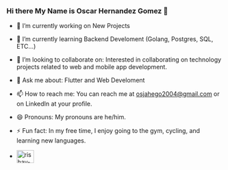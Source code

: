 ### Hi there My Name is Oscar Hernandez Gomez 👋



- 🔭 I’m currently working on New Projects
- 🌱 I’m currently learning Backend Develoment (Golang, Postgres, SQL, ETC...)
- 👯 I’m looking to collaborate on: Interested in collaborating on technology projects related to web and mobile app development.
- 💬 Ask me about: Flutter and Web Develoment
- 📫 How to reach me: You can reach me at osjahego2004@gmail.com or on LinkedIn at your profile.
- 😄 Pronouns: My pronouns are he/him.
- ⚡ Fun fact: In my free time, I enjoy going to the gym, cycling, and learning new languages.

- <a href="https://linkedin.com/in/evangrieken" target="blank"><img align="center" src="https://raw.githubusercontent.com/rahuldkjain/github-profile-readme-generator/master/src/images/icons/Social/linked-in-alt.svg" alt="rishav-chanda-b89a791b3" height="30" width="40" /></a>
</p>

